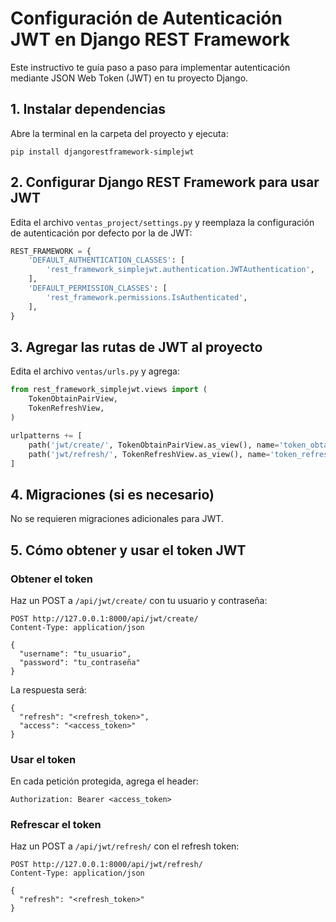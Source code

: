 # Configuración de Autenticación JWT en Django REST Framework

Este instructivo te guía paso a paso para implementar autenticación mediante JSON Web Token (JWT) en tu proyecto Django.

## 1. Instalar dependencias

Abre la terminal en la carpeta del proyecto y ejecuta:

```
pip install djangorestframework-simplejwt
```

## 2. Configurar Django REST Framework para usar JWT

Edita el archivo `ventas_project/settings.py` y reemplaza la configuración de autenticación por defecto por la de JWT:

```python
REST_FRAMEWORK = {
    'DEFAULT_AUTHENTICATION_CLASSES': [
        'rest_framework_simplejwt.authentication.JWTAuthentication',
    ],
    'DEFAULT_PERMISSION_CLASSES': [
        'rest_framework.permissions.IsAuthenticated',
    ],
}
```

## 3. Agregar las rutas de JWT al proyecto

Edita el archivo `ventas/urls.py` y agrega:

```python
from rest_framework_simplejwt.views import (
    TokenObtainPairView,
    TokenRefreshView,
)

urlpatterns += [
    path('jwt/create/', TokenObtainPairView.as_view(), name='token_obtain_pair'),
    path('jwt/refresh/', TokenRefreshView.as_view(), name='token_refresh'),
]
```

## 4. Migraciones (si es necesario)

No se requieren migraciones adicionales para JWT.

## 5. Cómo obtener y usar el token JWT

### Obtener el token

Haz un POST a `/api/jwt/create/` con tu usuario y contraseña:

```
POST http://127.0.0.1:8000/api/jwt/create/
Content-Type: application/json

{
  "username": "tu_usuario",
  "password": "tu_contraseña"
}
```

La respuesta será:
```
{
  "refresh": "<refresh_token>",
  "access": "<access_token>"
}
```

### Usar el token

En cada petición protegida, agrega el header:
```
Authorization: Bearer <access_token>
```

### Refrescar el token

Haz un POST a `/api/jwt/refresh/` con el refresh token:

```
POST http://127.0.0.1:8000/api/jwt/refresh/
Content-Type: application/json

{
  "refresh": "<refresh_token>"
}
```
